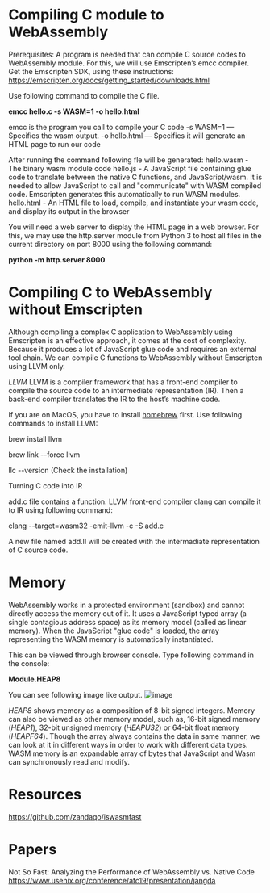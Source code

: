 # Compiling C module to WebAssembly
Prerequisites: A program is needed that can compile C source codes to WebAssembly module. For this, we will use Emscripten’s emcc compiler. Get the Emscripten SDK, using these instructions: https://emscripten.org/docs/getting_started/downloads.html

Use following command to compile the C file. 

**emcc hello.c -s WASM=1 -o hello.html**

emcc is the program you call to compile your C code
-s WASM=1 — Specifies the wasm output.
-o hello.html — Specifies it will generate an HTML page to run our code

After running the command following fle will be generated:
hello.wasm - The binary wasm module code
hello.js - A JavaScript file containing glue code to translate between the native C functions, and JavaScript/wasm. It is needed to allow JavaScript to call and "communicate" with WASM compiled code. Emscripten generates this automatically to run WASM modules.
hello.html - An HTML file to load, compile, and instantiate your wasm code, and display its output in the browser

You will need a web server to display the HTML page in a web browser. For this, we may use the http.server module from Python 3 to host all files in the current directory on port 8000 using the following command:

**python -m http.server 8000**

# Compiling C to WebAssembly without Emscripten

Although compiling a complex C application to WebAssembly using Emscripten is an effective approach, it comes at the cost of complexity. Because it produces a lot of JavaScript glue code and requires an external tool chain. We can compile C functions to WebAssembly without Emscripten using LLVM only.

*LLVM*
LLVM is a compiler framework that has a front-end compiler to compile the source code to an intermediate representation (IR). Then a back-end compiler translates the IR to the host’s machine code.

If you are on MacOS, you have to install [homebrew](http://google.com) first. Use following commands to install LLVM:

brew install llvm

brew link --force llvm

llc --version (Check the installation)

Turning C code into IR

add.c file contains a function. LLVM front-end compiler clang can compile it to IR using following command:

clang --target=wasm32 -emit-llvm -c -S add.c

A new file named add.II will be created with the intermadiate representation of C source code. 


# Memory

WebAssembly works in a protected environment (sandbox) and cannot directly access the memory out of it. It uses a JavaScript typed array (a single contagious address space) as its memory model (called as linear memory). When the JavaScript "glue code" is loaded, the array representing the WASM memory is automatically instantiated. 

This can be viewed through browser console. Type following command in the console:

**Module.HEAP8**

You can see following image like output.
![image](https://user-images.githubusercontent.com/10768241/140510614-21b53344-05bd-46e7-9ba7-ba3ff5da8141.png)

*HEAP8* shows memory as a composition of 8-bit signed integers. Memory can also be viewed as other memory model, such as, 16-bit signed memory (*HEAP1*), 32-bit unsigned memory (*HEAPU32*) or 64-bit float memory (*HEAPF64*). Though the array always contains the data in same manner, we can look at it in different ways in order to work with different data types. WASM memory is an expandable array of bytes that JavaScript and Wasm can synchronously read and modify.

# Resources

https://github.com/zandaqo/iswasmfast

# Papers

Not So Fast: Analyzing the Performance of WebAssembly vs. Native Code
https://www.usenix.org/conference/atc19/presentation/jangda
